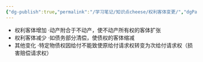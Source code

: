 ```yaml
---
{"dg-publish":true,"permalink":"/学习笔记/知识点cheese/权利客体变更/","dgPassFrontmatter":true,"created":"2024-07-14T09:57:14.106+08:00","updated":"2024-09-11T12:16:45.392+08:00"}
---
```


- 权利客体增加
·动产附合于不动产，使不动产所有权的客体扩张
- 权利客体减少
·如债务部分清偿，使债权的客体缩减
- 其他变化
·特定物债权因给付不能致使原给付请求权转变为次给付请求权（损害赔偿请求权）